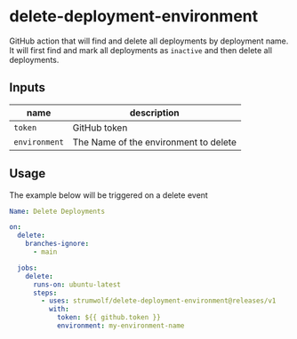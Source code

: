 # delete-deployment-environment

GitHub action that will find and delete all deployments by deployment name.
It will first find and mark all deployments as `inactive` and then delete all deployments.

## Inputs

| name          | description                           |
| ------------- | ------------------------------------- |
| `token`       | GitHub token                          |
| `environment` | The Name of the environment to delete |

## Usage

The example below will be triggered on a delete event

```yaml
Name: Delete Deployments

on:
  delete:
    branches-ignore:
      - main

  jobs:
    delete:
      runs-on: ubuntu-latest
      steps:
        - uses: strumwolf/delete-deployment-environment@releases/v1
          with:
            token: ${{ github.token }}
            environment: my-environment-name
```
